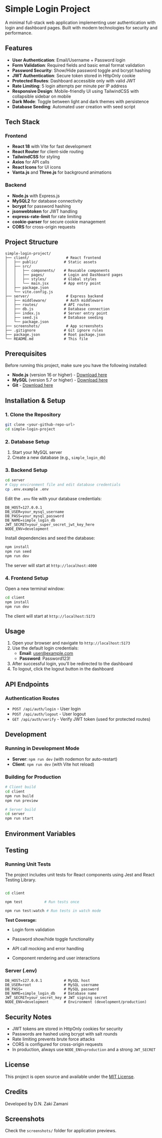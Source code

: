 # Simple Login Project

A minimal full-stack web application implementing user authentication with login and dashboard pages. Built with modern technologies for security and performance.

## Features

- **User Authentication**: Email/Username + Password login
- **Form Validation**: Required fields and basic email format validation
- **Password Security**: Show/Hide password toggle and bcrypt hashing
- **JWT Authentication**: Secure token stored in HttpOnly cookie
- **Protected Routes**: Dashboard accessible only with valid JWT
- **Rate Limiting**: 5 login attempts per minute per IP address
- **Responsive Design**: Mobile-friendly UI using TailwindCSS with collapsible sidebar on mobile
- **Dark Mode**: Toggle between light and dark themes with persistence
- **Database Seeding**: Automated user creation with seed script

## Tech Stack

### Frontend
- **React 18** with Vite for fast development
- **React Router** for client-side routing
- **TailwindCSS** for styling
- **Axios** for API calls
- **React Icons** for UI icons
- **Vanta.js** and **Three.js** for background animations

### Backend
- **Node.js** with Express.js
- **MySQL2** for database connectivity
- **bcrypt** for password hashing
- **jsonwebtoken** for JWT handling
- **express-rate-limit** for rate limiting
- **cookie-parser** for secure cookie management
- **CORS** for cross-origin requests

## Project Structure

```
simple-login-project/
├── client/                 # React frontend
│   ├── public/            # Static assets
│   ├── src/
│   │   ├── components/    # Reusable components
│   │   ├── pages/         # Login and Dashboard pages
│   │   ├── styles/        # Global styles
│   │   └── main.jsx       # App entry point
│   ├── package.json
│   └── vite.config.js
├── server/                 # Express backend
│   ├── middleware/         # Auth middleware
│   ├── routes/            # API routes
│   ├── db.js              # Database connection
│   ├── index.js           # Server entry point
│   ├── seed.js            # Database seeding
│   └── package.json
├── screenshots/            # App screenshots
├── .gitignore             # Git ignore rules
├── package.json           # Root package.json
└── README.md              # This file
```

## Prerequisites

Before running this project, make sure you have the following installed:

- **Node.js** (version 16 or higher) - [Download here](https://nodejs.org/)
- **MySQL** (version 5.7 or higher) - [Download here](https://www.mysql.com/)
- **Git** - [Download here](https://git-scm.com/)

## Installation & Setup

### 1. Clone the Repository

```bash
git clone <your-github-repo-url>
cd simple-login-project
```

### 2. Database Setup

1. Start your MySQL server
2. Create a new database (e.g., `simple_login_db`)

### 3. Backend Setup

```bash
cd server
# Copy environment file and edit database credentials
cp .env.example .env
```

Edit the `.env` file with your database credentials:

```env
DB_HOST=127.0.0.1
DB_USER=your_mysql_username
DB_PASS=your_mysql_password
DB_NAME=simple_login_db
JWT_SECRET=your_super_secret_jwt_key_here
NODE_ENV=development
```

Install dependencies and seed the database:

```bash
npm install
npm run seed
npm run dev
```

The server will start at `http://localhost:4000`

### 4. Frontend Setup

Open a new terminal window:

```bash
cd client
npm install
npm run dev
```

The client will start at `http://localhost:5173`

## Usage

1. Open your browser and navigate to `http://localhost:5173`
2. Use the default login credentials:
   - **Email**: user@example.com
   - **Password**: Password123!
3. After successful login, you'll be redirected to the dashboard
4. To logout, click the logout button in the dashboard

## API Endpoints

### Authentication Routes

- `POST /api/auth/login` - User login
- `POST /api/auth/logout` - User logout
- `GET /api/auth/verify` - Verify JWT token (used for protected routes)

## Development

### Running in Development Mode

- **Server**: `npm run dev` (with nodemon for auto-restart)
- **Client**: `npm run dev` (with Vite hot reload)

### Building for Production

```bash
# Client build
cd client
npm run build
npm run preview

# Server build
cd server
npm run start
```

## Environment Variables
## Testing



### Running Unit Tests



The project includes unit tests for React components using Jest and React Testing Library.



```bash

cd client

npm test          # Run tests once

npm run test:watch # Run tests in watch mode

```



**Test Coverage:**

- Login form validation

- Password show/hide toggle functionality

- API call mocking and error handling

- Component rendering and user interactions



### Server (.env)

```env
DB_HOST=127.0.0.1          # MySQL host
DB_USER=root               # MySQL username
DB_PASS=                   # MySQL password
DB_NAME=simple_login_db    # Database name
JWT_SECRET=your_secret_key # JWT signing secret
NODE_ENV=development       # Environment (development/production)
```

## Security Notes

- JWT tokens are stored in HttpOnly cookies for security
- Passwords are hashed using bcrypt with salt rounds
- Rate limiting prevents brute force attacks
- CORS is configured for cross-origin requests
- In production, always use `NODE_ENV=production` and a strong `JWT_SECRET`


## License

This project is open source and available under the [MIT License](LICENSE).

## Credits

Developed by D.N. Zaki Zamani

## Screenshots

Check the `screenshots/` folder for application previews.

